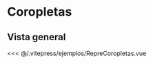 <script setup>
import RepreCoropletas from "./../.vitepress/ejemplos/RepreCoropletas.vue";
</script>

# Coropletas

## Vista general

<RepreCoropletas />

<<< @/.vitepress/ejemplos/RepreCoropletas.vue
